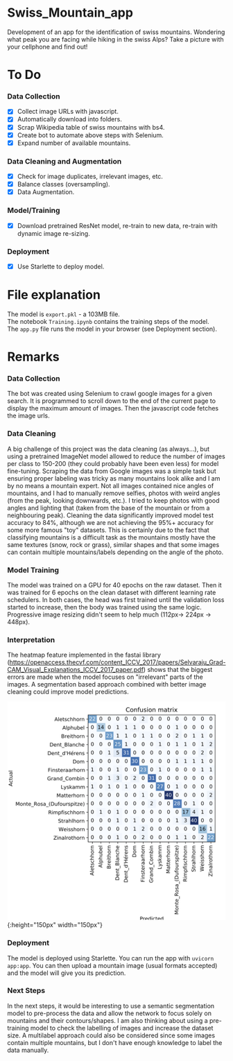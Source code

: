 # Swiss_Mountain_app
Development of an app for the identification of swiss mountains. Wondering what peak you are facing while hiking in the swiss Alps? Take a picture with your cellphone and find out!

# To Do
### Data Collection

- [x] Collect image URLs with javascript.
- [x] Automatically download into folders.
- [x] Scrap Wikipedia table of swiss mountains with bs4.
- [x] Create bot to automate above steps with Selenium.
- [x] Expand number of available mountains.

### Data Cleaning and Augmentation

- [x] Check for image duplicates, irrelevant images, etc.
- [x] Balance classes (oversampling).
- [x] Data Augmentation.

### Model/Training

- [x] Download pretrained ResNet model, re-train to new data, re-train with dynamic image re-sizing.

### Deployment

- [x] Use Starlette to deploy model.

# File explanation

The model is ```export.pkl``` - a 103MB file.  
The notebook ```Training.ipynb``` contains the training steps of the model.  
The ```app.py``` file runs the model in your browser (see Deployment section).

# Remarks 

### Data Collection

The bot was created using Selenium to crawl google images for a given search. It is programmed to scroll down to the end of the current page to display the maximum amount of images. Then the javascript code fetches the image urls.

### Data Cleaning

A big challenge of this project was the data cleaning (as always...), but using a pretrained ImageNet model allowed to reduce the number of images per class to 150-200 (they could probably have been even less) for model fine-tuning. Scraping the data from Google images was a simple task but ensuring proper labeling was tricky as many mountains look alike and I am by no means a mountain expert. Not all images contained nice angles of mountains, and I had to manually remove selfies, photos with weird angles (from the peak, looking downwards, etc.). I tried to keep photos with good angles and lighting that (taken from the base of the mountain or from a neighbouring peak). Cleaning the data significantly improved model test accuracy to 84%, although we are not achieving the 95%+ accuracy for some more famous "toy" datasets. This is certainly due to the fact that classifying mountains is a difficult task as the mountains mostly have the same textures (snow, rock or grass), similar shapes and that some images can contain multiple mountains/labels depending on the angle of the photo.

### Model Training

The model was trained on a GPU for 40 epochs on the raw dataset. Then it was trained for 6 epochs on the clean dataset with different learning rate schedulers. In both cases, the head was first trained until the validation loss started to increase, then the body was trained using the same logic. Progressive image resizing didn't seem to help much (112px-> 224px -> 448px).  

### Interpretation

The heatmap feature implemented in the fastai library (https://openaccess.thecvf.com/content_ICCV_2017/papers/Selvaraju_Grad-CAM_Visual_Explanations_ICCV_2017_paper.pdf) shows that the biggest errors are made when the model focuses on "irrelevant" parts of the images. A segmentation based approach combined with better image cleaning could improve model predictions.  

![Confusion Matrix](confusion_matrix.png){:height="150px" width="150px"}

### Deployment

The model is deployed using Starlette. You can run the app with ```uvicorn app:app```. You can then upload a mountain image (usual formats accepted) and the model will give you its prediction.

### Next Steps

In the next steps, it would be interesting to use a semantic segmentation model to pre-process the data and allow the network to focus solely on mountains and their contours/shapes. I am also thinking about using a pre-training model to check the labelling of images and increase the dataset size. A multilabel approach could also be considered since some images contain multiple mountains, but I don't have enough knowledge to label the data manually.

